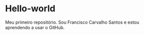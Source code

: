 # Hello-world
Meu primeiro repositório.
Sou Francisco Carvalho Santos e estou aprendendo a usar o GitHub.
